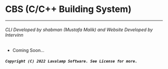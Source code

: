 # CBS (C/C++ Building System)

-----------------

###### CLI Developed by shabman (Mustafa Malik) and Website Developed by Intervinn

- Coming Soon...

##### `Copyright (C) 2022 Lavalamp Software. See License for more.`